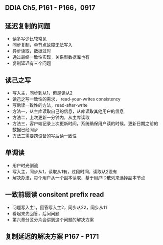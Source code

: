 ## DDIA Ch5, P161 - P166，0917

## 延迟复制的问题
- 读多写少比较常见
- 同步复制，单节点故障无法写入
- 异步读取，数据过时
- 通过最终一致性实现，关系型数据库也有
- 复制延迟有三个问题

## 读己之写
- 写入主，同步到从1，但是读从2
- 读己之写一致性的需求， read-your-writes consistency
- 写后读一致性的方法，read-after-write
- 方法一，从主库读取自己的信息，从库读取其他用户的信息
- 方法二，上次更新一分钟内，从主库读取
- 方法三，客户端记录上次更新时间，系统确保用户读的时候，更新日期之前的数据已经同步
- 方法三需要跨设备的写后读一致性

## 单调读
- 用户时光倒流
- 写入主，同步从1，读取从1有，过段时间，读取从2没有
- 解决办法，每个用户从一个副本读取，基于用户ID散列来选择副本节点

## 一致前缀读 consitent prefix read
- 问题写入主1，回答写入主2，同步从22，同步从11
- 看起来先回答，后问问题
- 第六章分区分片会讲到这个问题的解决方案

## 复制延迟的解决方案 P167 - P171
